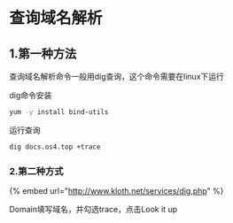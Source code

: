 # 查询域名解析

## 1.第一种方法

查询域名解析命令一般用dig查询，这个命令需要在linux下运行

dig命令安装

```bash
yum -y install bind-utils
```

运行查询

```bash
dig docs.os4.top +trace
```

### 2.第二种方式

{% embed url="http://www.kloth.net/services/dig.php" %}

Domain填写域名，并勾选trace，点击Look it up

